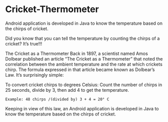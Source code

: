 # Cricket-Thermometer
Android application is developed in Java to know the temperature based on the chirps of cricket.

Did you know that you can tell the temperature by counting the chirps of a cricket? It’s true!!!

The Cricket as a Thermometer
      Back in 1897, a scientist named Amos Dolbear published an article “The Cricket as a Thermometer” that noted the correlation between the ambient temperature and the rate at which crickets chirp.
      The formula expressed in that article became known as Dolbear’s Law. It’s surprisingly simple:
    
    
To convert cricket chirps to degrees Celsius:
    Count the number of chirps in 25 seconds, divide by 3, then add 4 to get the temperature.

    Example: 48 chirps /(divided by) 3 + 4 = 20° C
    
Keeping in view of this law, an Android application is developed in Java to know the temperature based on the chirps of cricket.
